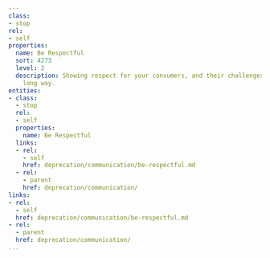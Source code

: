 ```yaml
---
class:
- stop
rel:
- self
properties:
  name: Be Respectful
  sort: 4273
  level: 2
  description: Showing respect for your consumers, and their challenges will go a
    long way.
entities:
- class:
  - stop
  rel:
  - self
  properties:
    name: Be Respectful
  links:
  - rel:
    - self
    href: deprecation/communication/be-respectful.md
  - rel:
    - parent
    href: deprecation/communication/
links:
- rel:
  - self
  href: deprecation/communication/be-respectful.md
- rel:
  - parent
  href: deprecation/communication/
...
```

